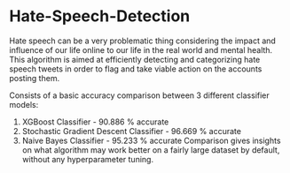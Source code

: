 # Hate-Speech-Detection

Hate speech can be a very problematic thing considering the impact and influence of our life online to our life in the real world and mental health. This algorithm is aimed at efficiently detecting and categorizing hate speech tweets in order to flag and take viable action on the accounts posting them.

Consists of a basic accuracy comparison between 3 different classifier models:
   1. XGBoost Classifier - 90.886 % accurate
   2. Stochastic Gradient Descent Classifier - 96.669 % accurate
   3. Naive Bayes Classifier - 95.233 % accurate
Comparison gives insights on what algorithm may work better on a fairly large dataset by default, without any hyperparameter tuning.
